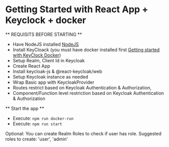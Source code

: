 # Getting Started with React App + Keyclock + docker

** REQUISITS BEFORE STARTING **

- Have NodeJS installed [NodeJS](https://nodejs.org/en/download/)
- Install KeyCloack (you must have docker installed first [Getting started with KeyClock Docker](https://www.keycloak.org/getting-started/getting-started-docker))
- Setup Realm, Client Id in Keycloak
- Create React App
- Install keycloak-js & @react-keycloak/web
- Setup Keycloak instance as needed
- Wrap Basic app with KeycloakProvider
- Routes restrict based on Keycloak Authentication & Authorization,
- Component/Function level restriction based on Keycloak Authentication & Authorization

** Start the app **

- Execute: `npm run docker-run`
- Execute: `npm run start`


Optional: You can create Realm Roles to check if user has role. Suggested roles to create: 'user', 'admin'

